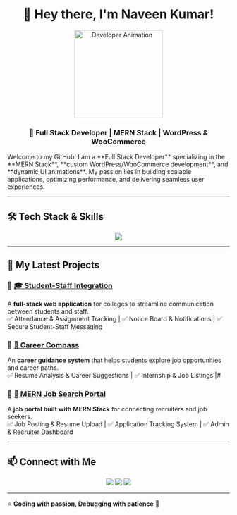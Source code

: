 <h1 align="center">
 👋 Hey there, I'm Naveen Kumar!  
</h1>
<p align="center">
  <img src="https://cdn.dribbble.com/users/1162077/screenshots/3848914/media/7ed7d5ca074b48b328150e5a231e8d1f.gif" width="200" height="200" alt="Developer Animation">
</p>
<h3 align="center">
 🚀 Full Stack Developer | MERN Stack | WordPress & WooCommerce   
</h3>
Welcome to my GitHub! I am a **Full Stack Developer** specializing in the **MERN Stack**, **custom WordPress/WooCommerce development**, and **dynamic UI animations**. My passion lies in building scalable applications, optimizing performance, and delivering seamless user experiences.  

---

## 🛠️ Tech Stack & Skills  

<div align="center">
  <img src="https://skillicons.dev/icons?i=react,nodejs,mongodb,php,mysql,wordpress,woocommerce,js,html,css,tailwind,docker,git" />
</div>

---

## 🌟 My Latest Projects  

### 🔹 [🎓 Student-Staff Integration](https://github.com/Naveen-kumar-1/Student-Staff-Integration)  
A **full-stack web application** for colleges to streamline communication between students and staff.  
✅ Attendance & Assignment Tracking | ✅ Notice Board & Notifications | ✅ Secure Student-Staff Messaging  

### 🔹 [🧭 Career Compass](https://github.com/Naveen-kumar-1/career-compass-frontend)  
An **career guidance system** that helps students explore job opportunities and career paths.  
✅ Resume Analysis & Career Suggestions | ✅ Internship & Job Listings |#

### 🔹 [💼 MERN Job Search Portal](https://github.com/your-repo)  
A **job portal built with MERN Stack** for connecting recruiters and job seekers.  
✅ Job Posting & Resume Upload | ✅ Application Tracking System | ✅ Admin & Recruiter Dashboard  

---

## 📫 Connect with Me  

<p align="center">
  <a href="https://www.linkedin.com/in/naveen-kumar-5163a22b2/"><img src="https://img.shields.io/badge/LinkedIn-Connect-blue?style=for-the-badge&logo=linkedin" /></a>
  <a href="https://your-portfolio.com"><img src="https://img.shields.io/badge/Portfolio-Visit-blueviolet?style=for-the-badge" /></a>
  <a href="https://github.com/Naveen-kumar-1"><img src="https://img.shields.io/badge/GitHub-Follow-black?style=for-the-badge&logo=github" /></a>
</p>

---

⭐ **Coding with passion, Debugging with patience** 🚀  


